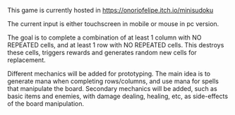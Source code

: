 
This game is currently hosted in https://onoriofelipe.itch.io/minisudoku

The current input is either touchscreen in mobile or mouse in pc version.

The goal is to complete a combination of at least 1 column with NO REPEATED cells, and at least 1 row with NO REPEATED cells. This destroys these cells, triggers rewards and generates random new cells for replacement.

Different mechanics will be added for prototyping. The main idea is to generate mana when completing rows/columns, and use mana for spells that manipulate the board. Secondary mechanics will be added, such as basic items and enemies, with damage dealing, healing, etc, as side-effects of the board manipulation.
